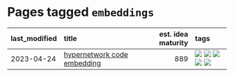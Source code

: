 # Pages tagged `embeddings`

|last_modified|title|est. idea maturity|tags
|:---|:---|---:|:---|
|2023-04-24|[hypernetwork code embedding](../hypernetwork_embedding_for_code.md)|889|[![](https://img.shields.io/badge/tag-LLM-869cae)](../tags/LLM.md) [![](https://img.shields.io/badge/tag-embeddings-d46ff4)](../tags/embeddings.md) [![](https://img.shields.io/badge/tag-machinelearning-12eec5)](../tags/machinelearning.md) [![](https://img.shields.io/badge/tag-models-b08442)](../tags/models.md) [![](https://img.shields.io/badge/tag-nlp-faa2fc)](../tags/nlp.md)|